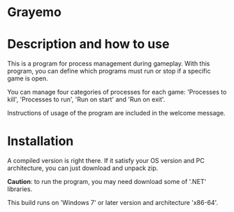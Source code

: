 # Grayemo

# Description and how to use

This is a program for process management during gameplay. With this program, you can define which programs must run or stop if a specific game is open.

You can manage four categories of processes for each game: 'Processes to kill', 'Processes to run', 'Run on start' and 'Run on exit'.

Instructions of usage of the program are included in the welcome message.

# Installation

A compiled version is right there. If it satisfy your OS version and PC architecture, you can just download and unpack zip.

**Caution**: to run the program, you may need download some of '.NET' libraries.

This build runs on 'Windows 7' or later version and architecture 'x86-64'.